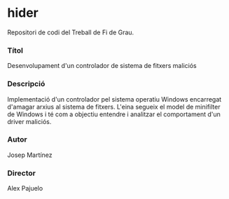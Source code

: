 # hider
Repositori de codi del Treball de Fi de Grau.

### Títol
Desenvolupament d'un controlador de sistema de fitxers maliciós

### Descripció
Implementació d'un controlador pel sistema operatiu Windows encarregat d'amagar arxius al sistema de fitxers. L'eina segueix el model de minifilter de Windows i té com a objectiu entendre i analitzar el comportament d'un driver maliciós.

### Autor
Josep Martínez

### Director
Alex Pajuelo